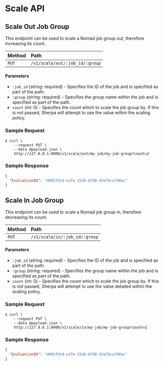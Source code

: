 # Scale API

## Scale Out Job Group

This endpoint can be used to scale a Nomad job group out, therefore increasing its count.

| Method   | Path                         |
| :--------------------------- | :--------------------- |
| `PUT`    | `/v1/scale/out/:job_id/:group`              | `200 application/binary` |

#### Parameters

* `:job_id` (string: required) - Specifies the ID of the job and is specified as part of the path.
* `:group` (string: required) - Specifies the group name within the job and is specified as part of the path.
* `count` (int: 0) - Specifies the count which to scale the job group by. If this is not passed, Sherpa will attempt to use the value within the scaling policy.

### Sample Request

```
$ curl \
    --request PUT \
    --data @payload.json \
    http://127.0.0.1:8000/v1/scale/out/my-job/my-job-group?count=2
```

### Sample Response

```json
{
  "EvaluationID": "d092fdc0-e1fe-2536-67d8-43af8ca798ac"
}
```

## Scale In Job Group

This endpoint can be used to scale a Nomad job group in, therefore decreasing its count.

| Method   | Path                         |
| :--------------------------- | :--------------------- |
| `PUT`    | `/v1/scale/in/:job_id/:group`              | `200 application/binary` |

#### Parameters

* `:job_id` (string: required) - Specifies the ID of the job and is specified as part of the path.
* `:group` (string: required) - Specifies the group name within the job and is specified as part of the path.
* `count` (int: 0) - Specifies the count which to scale the job group by. If this is not passed, Sherpa will attempt to use the value detailed within the scaling policy.

### Sample Request

```
$ curl \
    --request PUT \
    --data @payload.json \
    http://127.0.0.1:8000/v1/scale/in/my-job/my-job-group?count=2
```

### Sample Response

```json
{
  "EvaluationID": "d092fdc0-e1fe-2536-67d8-43af8ca798ac"
}
```
